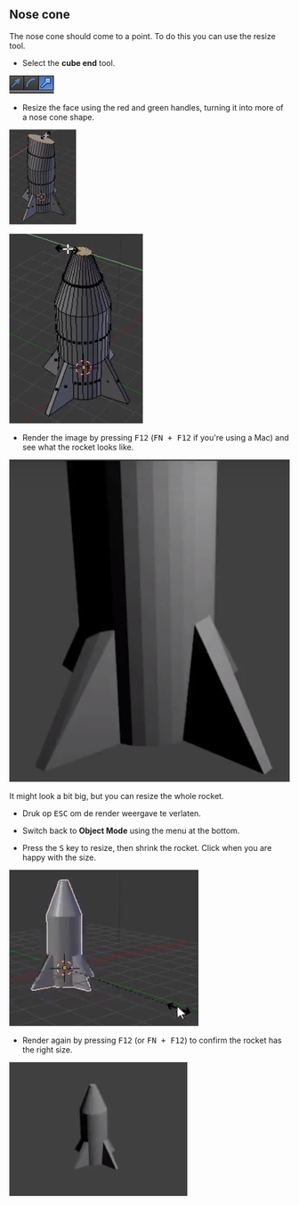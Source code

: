 ## Nose cone

The nose cone should come to a point. To do this you can use the resize tool.

+ Select the **cube end** tool.

![Cube ends tool](images/blender-handles-menu-2.png)

+ Resize the face using the red and green handles, turning it into more of a nose cone shape.

![Resize the face](images/blender-rocket-nose-resize-1.png)

![Resize the face](images/blender-rocket-nose-resize-2.png)

+ Render the image by pressing <kbd>F12</kbd> (<kbd>FN + F12</kbd> if you're using a Mac) and see what the rocket looks like.

![Render the rocket](images/blender-rocket-render-1.png)

It might look a bit big, but you can resize the whole rocket.

+ Druk op <kbd>ESC</kbd> om de render weergave te verlaten.

+ Switch back to **Object Mode** using the menu at the bottom.

+ Press the <kbd>S</kbd> key to resize, then shrink the rocket. Click when you are happy with the size.

![Resize the rocket](images/blender-rocket-resize.png)

+ Render again by pressing <kbd>F12</kbd> (or <kbd>FN + F12</kbd>) to confirm the rocket has the right size.

![Small rendered rocket](images/blender-rocket-render-2.png)
